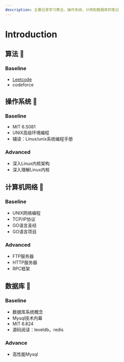 ```yaml
---
description: 主要记录学习算法，操作系统，计网和数据库的笔记
---
```


# Introduction

## 算法  👾

### Baseline

* [Leetcode](./algorithm/leetcode/)
* codeforce

## 操作系统  🎃

### Baseline

* MIT 6.S081
* UNIX高级环境编程
* 辅读：Linux/unix系统编程手册

### Advanced

* 深入Linux内核架构
* 深入理解Linux内核

## 计算机网络  🤖

### Baseline

* UNIX网络编程
* TCP/IP协议
* GO语言圣经
* GO语言项目

### Advanced

* FTP服务器
* HTTP服务器
* RPC框架

## 数据库  🐳

### Baseline

* 数据库系统概念
* Mysql技术内幕
* MIT 6.824
* 源码阅读：leveldb，redis

### Advance

* 高性能Mysql

